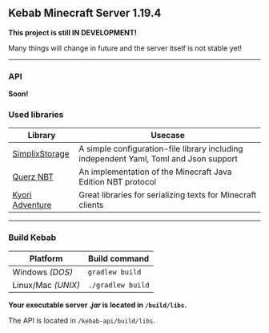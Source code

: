 ## Kebab Minecraft Server 1.19.4
**This project is still IN DEVELOPMENT!**

Many things will change in future and the server itself is not stable yet!

***

### API
**Soon!**

### Used libraries
| Library                                                               | Usecase                                                                               |
|-----------------------------------------------------------------------|---------------------------------------------------------------------------------------|
| [SimplixStorage](https://github.com/Simplix-Softworks/SimplixStorage) | A simple configuration-file library including independent Yaml, Toml and Json support |
| [Querz NBT](https://github.com/Querz/NBT)                             | An implementation of the Minecraft Java Edition NBT protocol                          |
| [Kyori Adventure](https://docs.advntr.dev/index.html)                 | Great libraries for serializing texts for Minecraft clients                           |

***

### Build Kebab

| Platform           | Build command       |
|--------------------|---------------------|
| Windows *(DOS)*    | ``gradlew build``   |
| Linux/Mac *(UNIX)* | ``./gradlew build`` |

**Your executable server *.jar* is located in `/build/libs`.**

The API is located in `/kebab-api/build/libs`.